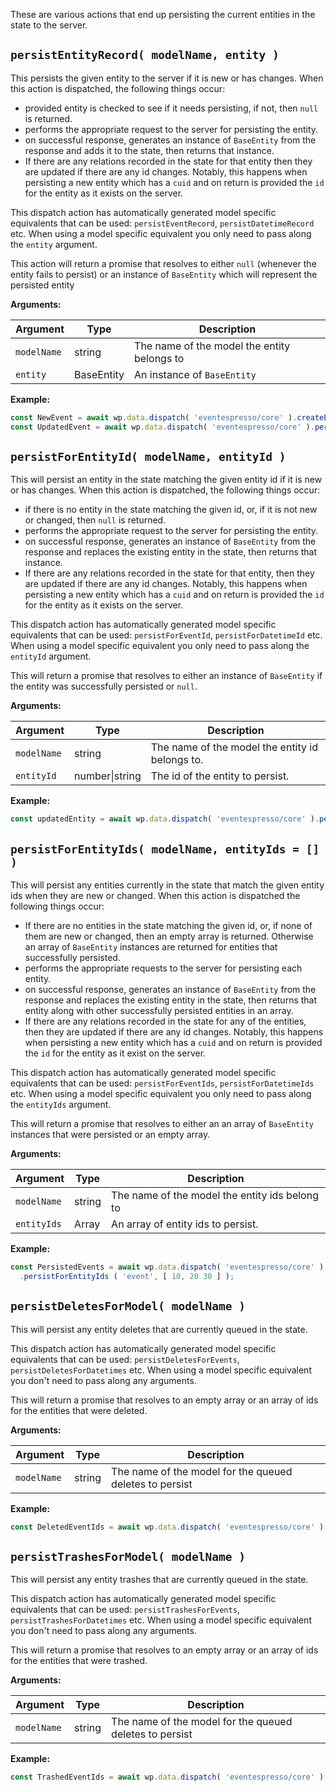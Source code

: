 These are various actions that end up persisting the current entities in the state to the server.

## `persistEntityRecord( modelName, entity )`

This persists the given entity to the server if it is new or has changes.  When this action is dispatched, the following things occur:

- provided entity is checked to see if it needs persisting, if not, then `null` is returned.
- performs the appropriate request to the server for persisting the entity.
- on successful response, generates an instance of `BaseEntity` from the response and adds it to the state, then returns that instance.
- If there are any relations recorded in the state for that entity then they are updated if there are any id changes.  Notably, this happens when persisting a new entity which has a `cuid` and on return is provided the `id` for the entity as it exists on the server.

This dispatch action has automatically generated model specific equivalents that can be used: `persistEventRecord`, `persistDatetimeRecord` etc.  When using a model specific equivalent you only need to pass along the `entity` argument.

This action will return a promise that resolves to either `null` (whenever the entity fails to persist) or an instance of `BaseEntity` which will represent the persisted entity

**Arguments:**

| Argument    | Type       | Description                                 |
| ----------- | ---------- | ------------------------------------------- |
| `modelName` | string     | The name of the model the entity belongs to |
| `entity`    | BaseEntity | An instance of `BaseEntity`                 |

**Example:**
```js
const NewEvent = await wp.data.dispatch( 'eventespresso/core' ).createEvent( { EVT_name: 'test event' } );
const UpdatedEvent = await wp.data.dispatch( 'eventespresso/core' ).persistEventRecord( NewEvent );
```
## `persistForEntityId( modelName, entityId )`

This will persist an entity in the state matching the given entity id if it is new or has changes.  When this action is dispatched, the following things occur:

- if there is no entity in the state matching the given id, or, if it is not new or changed, then `null` is returned.
- performs the appropriate request to the server for persisting the entity.
- on successful response, generates an instance of `BaseEntity` from the response and replaces the existing entity in the state, then returns that instance.
- If there are any relations recorded in the state for that entity, then they are updated if there are any id changes.  Notably, this happens when persisting a new entity which has a `cuid` and on return is provided the `id` for the entity as it exists on the server.

This dispatch action has automatically generated model specific equivalents that can be used: `persistForEventId`, `persistForDatetimeId` etc.  When using a model specific equivalent you only need to pass along the `entityId` argument.

This will return a promise that resolves to either an instance of `BaseEntity` if the entity was successfully persisted or `null`.

**Arguments:**

| Argument    | Type    | Description                                     |
| ----------- | ------- | ----------------------------------------------- |
| `modelName` | string  | The name of the model the entity id belongs to. |
| `entityId`  | number\|string  | The id of the entity to persist.                                                 |

**Example:**
```js
const updatedEntity = await wp.data.dispatch( 'eventespresso/core' ).persistForEntityId( 'event', 10 );
```
## `persistForEntityIds( modelName, entityIds = [] )`
This will persist any entities currently in the state that match the given entity ids when they are new or changed. When this action is dispatched the following things occur:

- If there are no entities in the state matching the given id, or, if none of them are new or changed, then an empty array is returned.  Otherwise an array of `BaseEntity` instances are returned for entities that successfully persisted.
- performs the appropriate requests to the server for persisting each entity.
- on successful response, generates an instance of `BaseEntity` from the response and replaces the existing entity in the state, then returns that entity along with other successfully persisted entities in an array.
- If there are any relations recorded in the state for any of the entities, then they are updated if there are any id changes. Notably, this happens when persisting a new entity which has a `cuid` and on return is provided the `id` for the entity as it exist on the server.

This dispatch action has automatically generated model specific equivalents that can be used: `persistForEventIds`, `persistForDatetimeIds` etc. When using a model specific equivalent you only need to pass along the `entityIds` argument.

This will return a promise that resolves to either an an array of `BaseEntity` instances that were persisted or an empty array.

**Arguments:**

| Argument    | Type   | Description                                    |
| ----------- | ------ | ---------------------------------------------- |
| `modelName` | string | The name of the model the entity ids belong to |
| `entityIds` | Array  | An array of entity ids to persist.             |

**Example:**

```js
const PersistedEvents = await wp.data.dispatch( 'eventespresso/core' )
  .persistForEntityIds ( 'event', [ 10, 20 30 ] );
```

## `persistDeletesForModel( modelName )`

This will persist any entity deletes that are currently queued in the state.

This dispatch action has automatically generated model specific equivalents that can be used: `persistDeletesForEvents`, `persistDeletesForDatetimes` etc. When using a model specific equivalent you don't need to pass along any arguments.

This will return a promise that resolves to an empty array or an array of ids for the entities that were deleted.

**Arguments:**

| Argument    | Type   | Description                                             |
| ----------- | ------ | ------------------------------------------------------- |
| `modelName` | string | The name of the model for the queued deletes to persist |

**Example:**

```js
const DeletedEventIds = await wp.data.dispatch( 'eventespresso/core' ).persistDeletesForModel( 'event' );
```

## `persistTrashesForModel( modelName )`

This will persist any entity trashes that are currently queued in the state.

This dispatch action has automatically generated model specific equivalents that can be used: `persistTrashesForEvents`, `persistTrashesForDatetimes` etc. When using a model specific equivalent you don't need to pass along any arguments.

This will return a promise that resolves to an empty array or an array of ids for the entities that were trashed.

**Arguments:**

| Argument    | Type   | Description                                             |
| ----------- | ------ | ------------------------------------------------------- |
| `modelName` | string | The name of the model for the queued deletes to persist |

**Example:**

```js
const TrashedEventIds = await wp.data.dispatch( 'eventespresso/core' ).persistTrashesForModel( 'event' );
```
